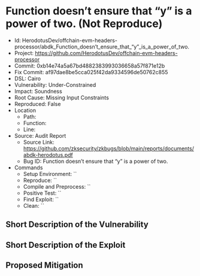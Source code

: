 # Function doesn’t ensure that “y” is a power of two. (Not Reproduce)

* Id: HerodotusDev/offchain-evm-headers-processor/abdk_Function_doesn’t_ensure_that_“y”_is_a_power_of_two.
* Project: https://github.com/HerodotusDev/offchain-evm-headers-processor
* Commit: 0xb14e74a5a67bd4882383993036658a57f871e12b
* Fix Commit: af97dae8be5cca025f42da9334596de50762c855
* DSL: Cairo
* Vulnerability: Under-Constrained
* Impact: Soundness
* Root Cause: Missing Input Constraints
* Reproduced: False
* Location
  - Path: 
  - Function: 
  - Line: 
* Source: Audit Report
  - Source Link: https://github.com/zksecurity/zkbugs/blob/main/reports/documents/abdk-herodotus.pdf
  - Bug ID: Function doesn’t ensure that “y” is a power of two.
* Commands
  - Setup Environment: ``
  - Reproduce: ``
  - Compile and Preprocess: ``
  - Positive Test: ``
  - Find Exploit: ``
  - Clean: ``

## Short Description of the Vulnerability



## Short Description of the Exploit



## Proposed Mitigation




